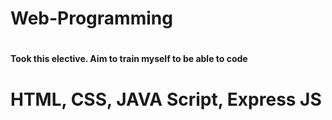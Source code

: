 # Web-Programming
# <h4> Took this elective. Aim to train myself to be able to code <h4>
# HTML, CSS, JAVA Script, Express JS
